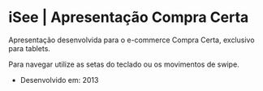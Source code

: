 # iSee | Apresentação Compra Certa
Apresentação desenvolvida para o e-commerce Compra Certa, exclusivo para tablets.

Para navegar utilize as setas do teclado ou os movimentos de swipe.


- Desenvolvido em: 2013